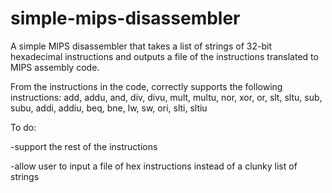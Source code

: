 # simple-mips-disassembler
A simple MIPS disassembler that takes a list of strings of 32-bit hexadecimal instructions and outputs a file of the instructions translated to MIPS assembly code.

From the instructions in the code, correctly supports the following instructions:
add, addu, and, div, divu, mult, multu, nor, xor, or, slt, sltu, sub, subu, addi, addiu, beq, bne, lw, sw, ori, slti, sltiu

To do:

-support the rest of the instructions

-allow user to input a file of hex instructions instead of a clunky list of strings
